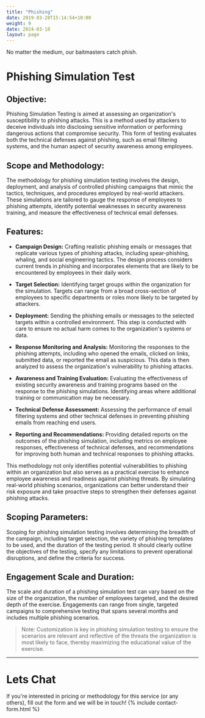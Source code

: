 ```yaml
---
title: "Phishing"
date: 2019-03-28T15:14:54+10:00
weight: 9
date: 2024-03-18 
layout: page
---
```


No matter the medium, our baitmasters catch phish. 
<!--more-->

# Phishing Simulation Test
## Objective:
Phishing Simulation Testing is aimed at assessing an organization's susceptibility to phishing attacks. This is a method used by attackers to deceive individuals into disclosing sensitive information or performing dangerous actions that compromise security. This form of testing evaluates both the technical defenses against phishing, such as email filtering systems, and the human aspect of security awareness among employees.

## Scope and Methodology:
The methodology for phishing simulation testing involves the design, deployment, and analysis of controlled phishing campaigns that mimic the tactics, techniques, and procedures employed by real-world attackers. These simulations are tailored to gauge the response of employees to phishing attempts, identify potential weaknesses in security awareness training, and measure the effectiveness of technical email defenses.

## Features:

- **Campaign Design:** Crafting realistic phishing emails or messages that replicate various types of phishing attacks, including spear-phishing, whaling, and social engineering tactics. The design process considers current trends in phishing and incorporates elements that are likely to be encountered by employees in their daily work.

- **Target Selection:** Identifying target groups within the organization for the simulation. Targets can range from a broad cross-section of employees to specific departments or roles more likely to be targeted by attackers.

- **Deployment:** Sending the phishing emails or messages to the selected targets within a controlled environment. This step is conducted with care to ensure no actual harm comes to the organization's systems or data.

- **Response Monitoring and Analysis:** Monitoring the responses to the phishing attempts, including who opened the emails, clicked on links, submitted data, or reported the email as suspicious. This data is then analyzed to assess the organization's vulnerability to phishing attacks.

- **Awareness and Training Evaluation:** Evaluating the effectiveness of existing security awareness and training programs based on the response to the phishing simulations. Identifying areas where additional training or communication may be necessary.

- **Technical Defense Assessment:** Assessing the performance of email filtering systems and other technical defenses in preventing phishing emails from reaching end users.

- **Reporting and Recommendations:** Providing detailed reports on the outcomes of the phishing simulation, including metrics on employee responses, effectiveness of technical defenses, and recommendations for improving both human and technical responses to phishing attacks.

This methodology not only identifies potential vulnerabilities to phishing within an organization but also serves as a practical exercise to enhance employee awareness and readiness against phishing threats. By simulating real-world phishing scenarios, organizations can better understand their risk exposure and take proactive steps to strengthen their defenses against phishing attacks.

## Scoping Parameters:
Scoping for phishing simulation testing involves determining the breadth of the campaign, including target selection, the variety of phishing templates to be used, and the duration of the testing period. It should clearly outline the objectives of the testing, specify any limitations to prevent operational disruptions, and define the criteria for success.

## Engagement Scale and Duration:
The scale and duration of a phishing simulation test can vary based on the size of the organization, the number of employees targeted, and the desired depth of the exercise. Engagements can range from single, targeted campaigns to comprehensive testing that spans several months and includes multiple phishing scenarios.

> Note: Customization is key in phishing simulation testing to ensure the scenarios are relevant and reflective of the threats the organization is most likely to face, thereby maximizing the educational value of the exercise.

---
# Lets Chat
If you're interested in pricing or methodology for this service (or any others), fill out the form and we will be in touch!
{% include contact-form.html %}
